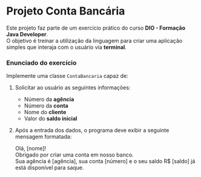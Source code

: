 # Projeto Conta Bancária

Este projeto faz parte de um exercício prático do curso **DIO - Formação Java Developer**.  
O objetivo é treinar a utilização da linguagem para criar uma aplicação simples que interaja com o usuário via **terminal**.


### Enunciado do exercício

Implemente uma classe `ContaBancaria` capaz de:

1. Solicitar ao usuário as seguintes informações:
    - Número da **agência**
    - Número da **conta**
    - Nome do **cliente**
    - Valor do **saldo inicial**

2. Após a entrada dos dados, o programa deve exibir a seguinte mensagem formatada:

   Olá, [nome]!<br/>Obrigado por criar uma conta em nosso banco.<br/>Sua agência é [agência], sua conta [número] e o seu saldo R$ [saldo] já está disponível para saque.
